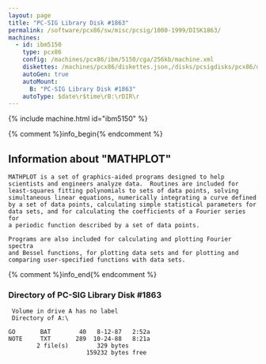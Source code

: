 ```yaml
---
layout: page
title: "PC-SIG Library Disk #1863"
permalink: /software/pcx86/sw/misc/pcsig/1000-1999/DISK1863/
machines:
  - id: ibm5150
    type: pcx86
    config: /machines/pcx86/ibm/5150/cga/256kb/machine.xml
    diskettes: /machines/pcx86/diskettes.json,/disks/pcsigdisks/pcx86/diskettes.json
    autoGen: true
    autoMount:
      B: "PC-SIG Library Disk #1863"
    autoType: $date\r$time\rB:\rDIR\r
---
```


{% include machine.html id="ibm5150" %}

{% comment %}info_begin{% endcomment %}

## Information about "MATHPLOT"

    MATHPLOT is a set of graphics-aided programs designed to help
    scientists and engineers analyze data.  Routines are included for
    least-squares fitting polynomials to sets of data points, solving
    simultaneous linear equations, numerically integrating a curve defined
    by a set of data points, calculating simple statistical parameters for
    data sets, and for calculating the coefficients of a Fourier series for
    a periodic function described by a set of data points.
    
    Programs are also included for calculating and plotting Fourier spectra
    and Bessel functions, for plotting data sets and for plotting and
    comparing user-specified functions with data sets.
{% comment %}info_end{% endcomment %}


### Directory of PC-SIG Library Disk #1863

     Volume in drive A has no label
     Directory of A:\

    GO       BAT        40   8-12-87   2:52a
    NOTE     TXT       289  10-24-88   8:21a
            2 file(s)        329 bytes
                          159232 bytes free
